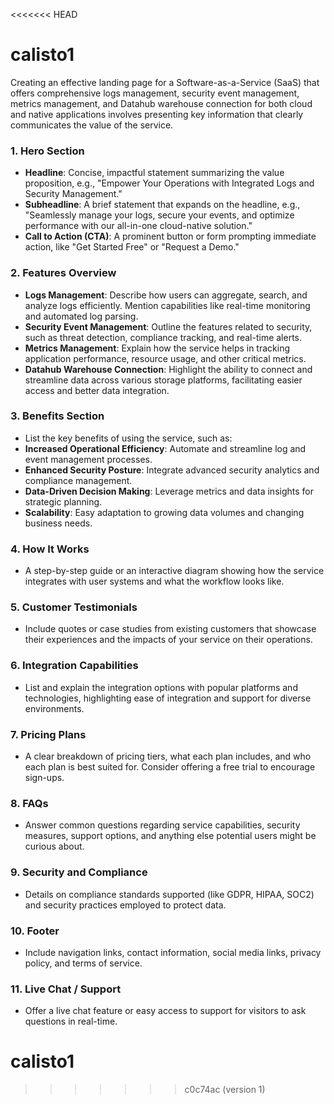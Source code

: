<<<<<<< HEAD
# calisto1

Creating an effective landing page for a Software-as-a-Service (SaaS) that offers comprehensive logs management, security event management, metrics management, and Datahub warehouse connection for both cloud and native applications involves presenting key information that clearly communicates the value of the service.

### 1. **Hero Section**
- **Headline**: Concise, impactful statement summarizing the value proposition, e.g., "Empower Your Operations with Integrated Logs and Security Management."
- **Subheadline**: A brief statement that expands on the headline, e.g., "Seamlessly manage your logs, secure your events, and optimize performance with our all-in-one cloud-native solution."
- **Call to Action (CTA)**: A prominent button or form prompting immediate action, like "Get Started Free" or "Request a Demo."

### 2. **Features Overview**
- **Logs Management**: Describe how users can aggregate, search, and analyze logs efficiently. Mention capabilities like real-time monitoring and automated log parsing.
- **Security Event Management**: Outline the features related to security, such as threat detection, compliance tracking, and real-time alerts.
- **Metrics Management**: Explain how the service helps in tracking application performance, resource usage, and other critical metrics.
- **Datahub Warehouse Connection**: Highlight the ability to connect and streamline data across various storage platforms, facilitating easier access and better data integration.

### 3. **Benefits Section**
- List the key benefits of using the service, such as:
- **Increased Operational Efficiency**: Automate and streamline log and event management processes.
- **Enhanced Security Posture**: Integrate advanced security analytics and compliance management.
- **Data-Driven Decision Making**: Leverage metrics and data insights for strategic planning.
- **Scalability**: Easy adaptation to growing data volumes and changing business needs.

### 4. **How It Works**
- A step-by-step guide or an interactive diagram showing how the service integrates with user systems and what the workflow looks like.

### 5. **Customer Testimonials**
- Include quotes or case studies from existing customers that showcase their experiences and the impacts of your service on their operations.

### 6. **Integration Capabilities**
- List and explain the integration options with popular platforms and technologies, highlighting ease of integration and support for diverse environments.

### 7. **Pricing Plans**
- A clear breakdown of pricing tiers, what each plan includes, and who each plan is best suited for. Consider offering a free trial to encourage sign-ups.

### 8. **FAQs**
- Answer common questions regarding service capabilities, security measures, support options, and anything else potential users might be curious about.

### 9. **Security and Compliance**
- Details on compliance standards supported (like GDPR, HIPAA, SOC2) and security practices employed to protect data.

### 10. **Footer**
- Include navigation links, contact information, social media links, privacy policy, and terms of service.

### 11. **Live Chat / Support**
- Offer a live chat feature or easy access to support for visitors to ask questions in real-time.



# calisto1
>>>>>>> c0c74ac (version 1)
